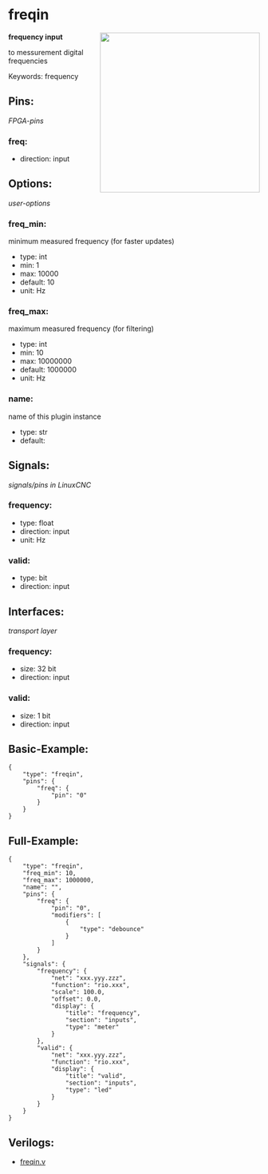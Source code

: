 # freqin

<img align="right" width="320" src="image.png">

**frequency input**

to messurement digital frequencies

Keywords: frequency

## Pins:
*FPGA-pins*
### freq:

 * direction: input


## Options:
*user-options*
### freq_min:
minimum measured frequency (for faster updates)

 * type: int
 * min: 1
 * max: 10000
 * default: 10
 * unit: Hz

### freq_max:
maximum measured frequency (for filtering)

 * type: int
 * min: 10
 * max: 10000000
 * default: 1000000
 * unit: Hz

### name:
name of this plugin instance

 * type: str
 * default: 


## Signals:
*signals/pins in LinuxCNC*
### frequency:

 * type: float
 * direction: input
 * unit: Hz

### valid:

 * type: bit
 * direction: input


## Interfaces:
*transport layer*
### frequency:

 * size: 32 bit
 * direction: input

### valid:

 * size: 1 bit
 * direction: input


## Basic-Example:
```
{
    "type": "freqin",
    "pins": {
        "freq": {
            "pin": "0"
        }
    }
}
```

## Full-Example:
```
{
    "type": "freqin",
    "freq_min": 10,
    "freq_max": 1000000,
    "name": "",
    "pins": {
        "freq": {
            "pin": "0",
            "modifiers": [
                {
                    "type": "debounce"
                }
            ]
        }
    },
    "signals": {
        "frequency": {
            "net": "xxx.yyy.zzz",
            "function": "rio.xxx",
            "scale": 100.0,
            "offset": 0.0,
            "display": {
                "title": "frequency",
                "section": "inputs",
                "type": "meter"
            }
        },
        "valid": {
            "net": "xxx.yyy.zzz",
            "function": "rio.xxx",
            "display": {
                "title": "valid",
                "section": "inputs",
                "type": "led"
            }
        }
    }
}
```

## Verilogs:
 * [freqin.v](freqin.v)
